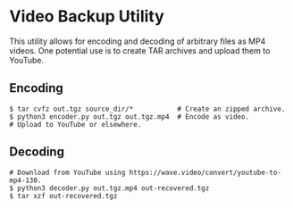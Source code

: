 # Video Backup Utility

This utility allows for encoding and decoding of arbitrary files as MP4 videos. One potential use is to create TAR archives and upload them to YouTube.

## Encoding

```
$ tar cvfz out.tgz source_dir/*           # Create an zipped archive.
$ python3 encoder.py out.tgz out.tgz.mp4  # Encode as video.
# Upload to YouTube or elsewhere.
```

## Decoding

```
# Download from YouTube using https://wave.video/convert/youtube-to-mp4-130.
$ python3 decoder.py out.tgz.mp4 out-recovered.tgz
$ tar xzf out-recovered.tgz
```